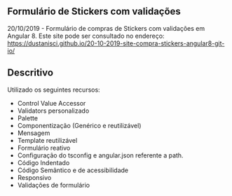 ## Formulário de Stickers com validações
20/10/2019 - Formulário de compras de Stickers com validações em Angular 8.
Este site pode ser consultado no endereço: https://dustanisci.github.io/20-10-2019-site-compra-stickers-angular8-git-io/

## Descritivo

Utilizado os seguintes recursos:
- Control Value Accessor
- Validators personalizado
- Palette
- Componentização (Genérico e reutilizável)
- Mensagem
- Template reutilizável
- Formulário reativo
- Configuração do tsconfig e angular.json referente a path.
- Código Indentado
- Código Semântico e de acessibilidade
- Responsivo
- Validações de formulário
